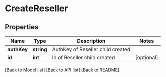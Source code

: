 # CreateReseller

## Properties
Name | Type | Description | Notes
------------ | ------------- | ------------- | -------------
**authKey** | **string** | AuthKey of Reseller child created | 
**id** | **int** | Id of Reseller child created | [optional] 

[[Back to Model list]](../../README.md#documentation-for-models) [[Back to API list]](../../README.md#documentation-for-api-endpoints) [[Back to README]](../../README.md)


